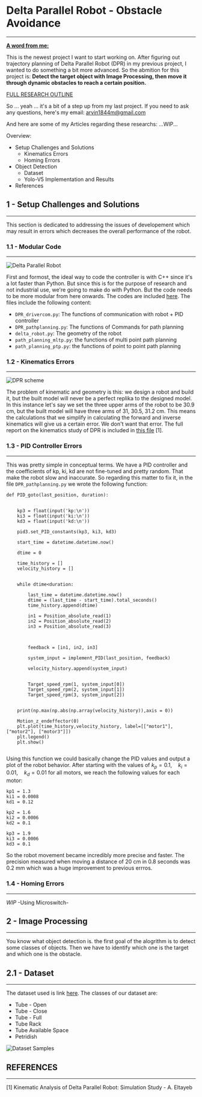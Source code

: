 # Delta Parallel Robot - Obstacle Avoidance
------
<ins>**A word from me:**</ins> 

This is the newest project I want to start working on. After figuring out trajectory planning of Delta Parallel Robot (DPR) in my previous project, I wanted to do something a bit more advanced. So the abmition for this project is:
**Detect the target object with Image Processing, then move it through dynamic obstacles to reach a certain position.**

[FULL RESEARCH OUTLINE](https://github.com/ArthasMenethil-A/Delta-Parallel-Robot-Obstacle-Avoidance/tree/main/Research/Full%20Research%20Outline)

So ... yeah ... it's a bit of a step up from my last project. If you need to ask any questions, here's my email: 
arvin1844m@gmail.com

And here are some of my Articles regarding these researchs: 
...WIP...

Overview:
- Setup Challenges and Solutions 
  - Kinematics Errors
  - Homing Errors 
- Object Detection
  - Dataset
  - Yolo-V5 Implementation and Results
- References

## 1 - Setup Challenges and Solutions 
-------
This section is dedicated to addressing the issues of developement which may result in errors which decreases the overall performance of the robot.

### 1.1 - Modular Code 
-------

![Delta Parallel Robot](https://github.com/ArthasMenethil-A/Delta-Parallel-Robot-Obstacle-Avoidance/assets/69509720/140d367c-5eec-4489-b82d-ee53d1928131)

First and formost, the ideal way to code the controller is with C++ since it's a lot faster than Python. But since this is for the purpose of research and not industrial use, we're going to make do with Python. But the code needs to be more modular from here onwards. The codes are included [here](https://github.com/ArthasMenethil-A/Delta-Parallel-Robot-Obstacle-Avoidance/tree/main/DPR%20Controller). The files include the following content: 

- `DPR_drivercom.py`: The functions of communication with robot + PID controller
- `DPR_pathplanning.py`: The functions of Commands for path planning 
- `delta_robot.py`: The geometry of the robot 
- `path_planning_mltp.py`: the functions of multi point path planning 
- `path_planning_ptp.py`: the functions of point to point path planning

### 1.2 - Kinematics Errors
-------

![DPR scheme](https://github.com/ArthasMenethil-A/Delta-Parallel-Robot-Obstacle-Avoidance/assets/69509720/d15208d6-85fe-4506-92e2-a2755f0116d3)

The problem of kinematic and geometry is this: we design a robot and build it, but the built model will never be a perfect replika to the designed model. In this instance let's say we set the three upper arms of the robot to be 30.9 cm, but the built model will have three arms of 31, 30.5, 31.2 cm. This means the calculations that we simplify in calculating the forward and inverse kinematics will give us a certain error. We don't want that error. The full report on the kinematics study of DPR is included in [this file](https://github.com/ArthasMenethil-A/Delta-Parallel-Robot-Obstacle-Avoidance/tree/main/Research/Kinematic%20Study) [1].

### 1.3 - PID Controller Errors
-------
This was pretty simple in conceptual terms. We have a PID controller and the coefficients of kp, ki, kd are not fine-tuned and pretty random. That make the robot slow and inaccurate. So regarding this matter to fix it, in the file `DPR_pathplanning.py` we wrote the following function: 

```
def PID_goto(last_position, duration):
   

    kp3 = float(input('kp:\n'))
    ki3 = float(input('ki:\n'))
    kd3 = float(input('kd:\n'))

    pid3.set_PID_constants(kp3, ki3, kd3)

    start_time = datetime.datetime.now()

    dtime = 0
    
    time_history = []
    velocity_history = []


    while dtime<duration:

        last_time = datetime.datetime.now()
        dtime = (last_time - start_time).total_seconds()
        time_history.append(dtime)
        
        in1 = Position_absolute_read(1)
        in2 = Position_absolute_read(2)
        in3 = Position_absolute_read(3)
        
        

        feedback = [in1, in2, in3]

        system_input = implement_PID(last_position, feedback)

        velocity_history.append(system_input)


        Target_speed_rpm(1, system_input[0])
        Target_speed_rpm(2, system_input[1])
        Target_speed_rpm(3, system_input[2])
        
    
    print(np.max(np.abs(np.array(velocity_history)),axis = 0))

    Motion_z_endeffector(0)
    plt.plot(time_history,velocity_history, label=[["motor1"], ["motor2"], ["motor3"]])
    plt.legend()
    plt.show()
    
```

Using this function we could basically change the PID values and output a plot of the robot behavior. After starting with the values of $k_p = 0.1, \quad k_i = 0.01, \quad k_d = 0.01$ for all motors, we reach the following values for each motor: 

```
kp1 = 1.3
ki1 = 0.0008
kd1 = 0.12

kp2 = 1.6
ki2 = 0.0006
kd2 = 0.1

kp3 = 1.9
ki3 = 0.0006
kd3 = 0.1
```

So the robot movement became incredibly more precise and faster. The precision measured when moving a distance of 20 cm in 0.8 seconds was 0.2 mm which was a huge improvement to previous errros.


### 1.4 - Homing Errors
-------
*WIP* -Using Microswitch-


## 2 - Image Processing
-------
You know what object detection is. the first goal of the alogrithm is to detect some classes of objects. Then we have to identify which one is the target and which one is the obstacle. 

## 2.1 - Dataset
-------
The dataset used is link [here](https://universe.roboflow.com/delta-parallel-robot-obstacle-avoidance-project/tube-detection-x52mi). The classes of our dataset are:

- Tube - Open
- Tube - Close
- Tube - Full
- Tube Rack
- Tube Available Space
- Petridish


![Dataset Samples](https://github.com/ArthasMenethil-A/Delta-Parallel-Robot-Obstacle-Avoidance/assets/69509720/cfebec13-f06b-463e-8c68-321850d283dd)




## REFERENCES 
------
[1] Kinematic Analysis of Delta Parallel Robot: Simulation Study - A. Eltayeb


